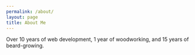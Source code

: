 ```yaml
---
permalink: /about/
layout: page
title: About Me
---
```

Over 10 years of web development, 1 year of woodworking, and 15 years of beard-growing.

